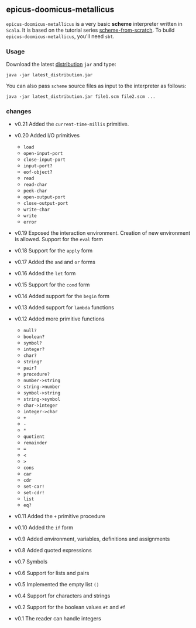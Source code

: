 ## epicus-doomicus-metallicus

`epicus-doomicus-metallicus` is a very basic **scheme** interpreter written in `Scala`. It is based on the tutorial series [scheme-from-scratch](http://peter.michaux.ca/articles/scheme-from-scratch-introduction). To build `epicus-doomicus-metallicus`, you'll need `sbt`.

### Usage
Download the latest [distribution](https://bitbucket.org/jfourkiotis/epicus-doomicus-metallicus/downloads) `jar` and type:

    java -jar latest_distribution.jar

You can also pass `scheme` source files as input to the interpreter as follows:

    java -jar latest_distribution.jar file1.scm file2.scm ...

### changes

* v0.21 Added the `current-time-millis` primitive.
* v0.20 Added I/O primitives
    - `load`
    - `open-input-port`
    - `close-input-port`
    - `input-port?`
    - `eof-object?`
    - `read`
    - `read-char`
    - `peek-char`
    - `open-output-port`
    - `close-output-port`
    - `write-char`
    - `write`
    - `error`
* v0.19 Exposed the interaction environment. Creation of new environment is allowed.
        Support for the `eval` form
* v0.18 Support for the `apply` form
* v0.17 Added the `and` and `or` forms
* v0.16 Added the `let` form
* v0.15 Support for the `cond` form
* v0.14 Added support for the `begin` form
* v0.13 Added support for `lambda` functions
* v0.12 Added more primitive functions
    - `null?`
    - `boolean?`
    - `symbol?`
    - `integer?`
    - `char?`
    - `string?`
    - `pair?`
    - `procedure?`
    - `number->string`
    - `string->number`
    - `symbol->string`
    - `string->symbol`
    - `char->integer`
    - `integer->char`
    - `+`
    - `-`
    - `*`
    - `quotient`
    - `remainder`
    - `=`
    - `<`
    - `>`
    - `cons`
    - `car`
    - `cdr`
    - `set-car!`
    - `set-cdr!`
    - `list`
    - `eq?`


* v0.11 Added the `+` primitive procedure
* v0.10 Added the `if` form
* v0.9  Added environment, variables, definitions and assignments
* v0.8  Added quoted expressions
* v0.7  Symbols
* v0.6  Support for lists and pairs
* v0.5  Implemented the empty list `()`
* v0.4  Support for characters and strings
* v0.2  Support for the boolean values `#t` and `#f`
* v0.1  The reader can handle integers